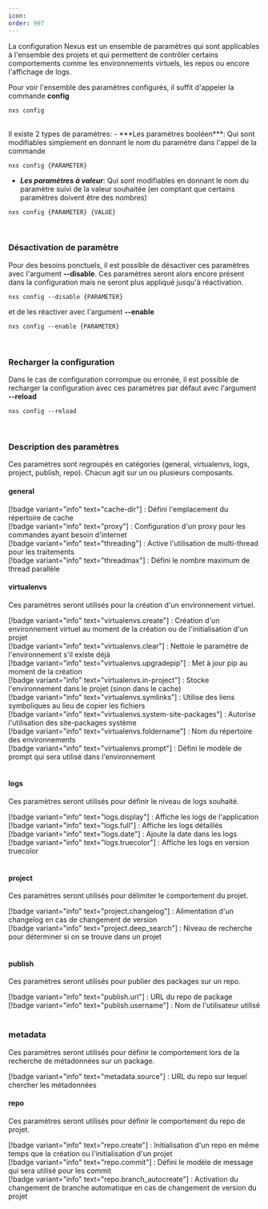 ```yaml
---
icon: 
order: 997
---
```

La configuration Nexus est un ensemble de paramètres qui sont applicables à l'ensemble des projets et qui permettent de contrôler certains comportements comme les environnements virtuels, les repos ou encore l'affichage de logs.

Pour voir l'ensemble des paramètres configurés, il suffit d'appeler la commande **config**

```console
nxs config
```
<br>
Il existe 2 types de paramètres:
- ***Les paramètres booléen***: Qui sont modifiables simplement en donnant le nom du paramètre dans l'appel de la commande

```console
nxs config {PARAMETER}
```

- ***Les paramètres à valeur***: Qui sont modifiables en donnant le nom du paramètre suivi de la valeur souhaitée (en comptant que certains paramètres doivent être des nombres)

```console
nxs config {PARAMETER} {VALUE}
```
<br>

### Désactivation de paramètre

Pour des besoins ponctuels, il est possible de désactiver ces paramètres avec l'argument **--disable**. 
Ces paramètres seront alors encore présent dans la configuration mais ne seront plus appliqué jusqu'à réactivation.

```console
nxs config --disable {PARAMETER}
```

et de les réactiver avec l'argument **--enable**

```console
nxs config --enable {PARAMETER}
```
<br>

### Recharger la configuration

Dans le cas de configuration corrompue ou erronée, il est possible de recharger la configuration avec ces paramètres par défaut avec l'argument **--reload**

```console
nxs config --reload
```
<br>

### Description des paramètres

Ces paramètres sont regroupés en catégories (general, virtualenvs, logs, project, publish, repo).
Chacun agit sur un ou plusieurs composants.
<br>
#### general
[!badge variant="info" text="cache-dir"] : Défini l'emplacement du répertoire de cache<br>
[!badge variant="info" text="proxy"] : Configuration d'un proxy pour les commandes ayant besoin d'internet<br>
[!badge variant="info" text="threading"] : Active l'utilisation de multi-thread pour les traitements<br>
[!badge variant="info" text="threadmax"] : Défini le nombre maximum de thread parallèle
<br>

#### virtualenvs

Ces paramètres seront utilisés pour la création d'un environnement virtuel.

[!badge variant="info" text="virtualenvs.create"] : Création d'un environnement virtuel au moment de la création ou de l'initialisation d'un projet<br>
[!badge variant="info" text="virtualenvs.clear"] : Nettoie le paramètre de l'environnement s'il existe déjà<br>
[!badge variant="info" text="virtualenvs.upgradepip"] : Met à jour pip au moment de la création<br>
[!badge variant="info" text="virtualenvs.in-project"] : Stocke l'environnement dans le projet (sinon dans le cache)<br>
[!badge variant="info" text="virtualenvs.symlinks"] : Utilise des liens symboliques au lieu de copier les fichiers<br>
[!badge variant="info" text="virtualenvs.system-site-packages"] : Autorise l'utilisation des site-packages système<br>
[!badge variant="info" text="virtualenvs.foldername"] : Nom du répertoire des environnements<br>
[!badge variant="info" text="virtualenvs.prompt"] : Défini le modèle de prompt qui sera utilisé dans l'environnement<br>
<br>

#### logs
Ces paramètres seront utilisés pour définir le niveau de logs souhaité.

[!badge variant="info" text="logs.display"] : Affiche les logs de l'application<br>
[!badge variant="info" text="logs.full"] : Affiche les logs détaillés<br>
[!badge variant="info" text="logs.date"] : Ajoute la date dans les logs<br>
[!badge variant="info" text="logs.truecolor"] : Affiche les logs en version truecolor<br>
<br>
#### project
Ces paramètres seront utilisés pour délimiter le comportement du projet.

[!badge variant="info" text="project.changelog"] : Alimentation d'un changelog en cas de changement de version<br>
[!badge variant="info" text="project.deep_search"] : Niveau de recherche pour déterminer si on se trouve dans un projet<br>
<br>

#### publish
Ces paramètres seront utilisés pour publier des packages sur un repo.

[!badge variant="info" text="publish.url"] : URL du repo de package<br>
[!badge variant="info" text="publish.username"] : Nom de l'utilisateur utilisé<br>
<br>
### metadata
Ces paramètres seront utilisés pour définir le comportement lors de la recherche de métadonnées sur un package.

[!badge variant="info" text="metadata.source"] : URL du repo sur lequel chercher les métadonnées<br>

#### repo
Ces paramètres seront utilisés pour définir le comportement du repo de projet.

[!badge variant="info" text="repo.create"] : Initialisation d'un repo en même temps que la création ou l'initialisation d'un projet<br>
[!badge variant="info" text="repo.commit"] : Défini le modèle de message qui sera utilisé pour les commit<br>
[!badge variant="info" text="repo.branch_autocreate"] : Activation du changement de branche automatique en cas de changement de version du projet<br>